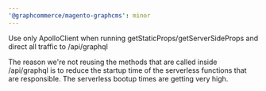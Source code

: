 ```yaml
---
'@graphcommerce/magento-graphcms': minor
---
```


Use only ApolloClient when running getStaticProps/getServerSideProps and direct all traffic to /api/graphql

The reason we're not reusing the methods that are called inside /api/graphql is to reduce the startup time of the serverless functions that are responsible. The serverless bootup times are getting very high.
